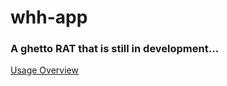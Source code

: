 # whh-app

### A ghetto RAT that is still in development...

<a href="https://github.com/tooruse/whh-app/wiki/Usage-Overview">Usage Overview</a>
